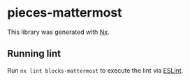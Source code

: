 # pieces-mattermost

This library was generated with [Nx](https://nx.dev).

## Running lint

Run `nx lint blocks-mattermost` to execute the lint via [ESLint](https://eslint.org/).
